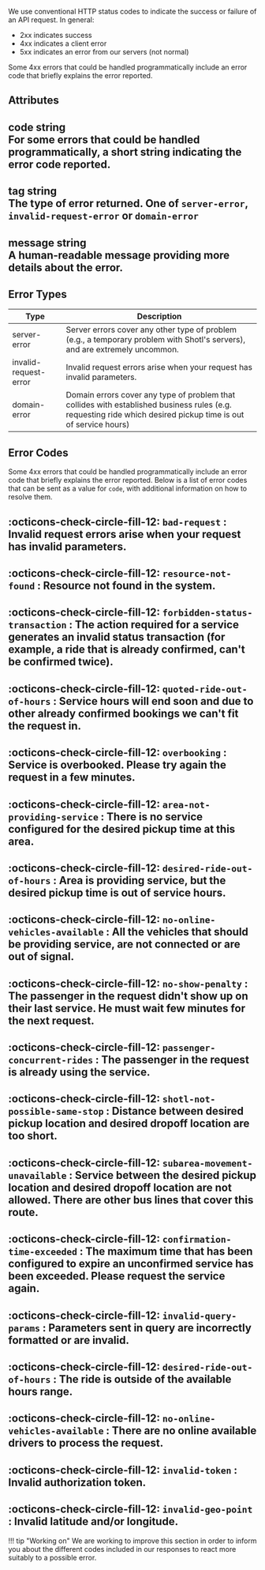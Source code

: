We use conventional HTTP status codes to indicate the success or failure of an API request. 
In general: 

- 2xx indicates success
- 4xx indicates a client error
- 5xx indicates an error from our servers (not normal)

Some 4xx errors that could be handled programmatically include an error code that briefly explains the error reported.

Attributes
-------------
**code** string <br>
For some errors that could be handled programmatically, a short string indicating the error code reported.
-------------
**tag** string <br>
The type of error returned. One of <code>server-error</code>, <code>invalid-request-error</code> or <code>domain-error</code>
-------------
**message** string <br>
A human-readable message providing more details about the error.
-------------
Error Types
-------------
| Type      | Description                                                                                             |
| ----------- | ------------------------------------------------------------------------------------------------------- |
| server-error       | Server errors cover any other type of problem (e.g., a temporary problem with Shotl's servers), and are extremely uncommon.                                             |
| invalid-request-error   | Invalid request errors arise when your request has invalid parameters.
| domain-error | Domain errors cover any type of problem that collides with established business rules (e.g. requesting ride which desired pickup time is out of service hours)

Error Codes
-------------
Some 4xx errors that could be handled programmatically include an error code that briefly explains the error reported. Below is a list of error codes that can be sent as a value for <code>code</code>, with additional information on how to resolve them.

<span class="check-circle-fill">:octicons-check-circle-fill-12:</span> <code>bad-request</code>
:   Invalid request errors arise when your request has invalid parameters.
-------------
<span class="check-circle-fill">:octicons-check-circle-fill-12:</span> <code>resource-not-found</code>
:   Resource not found in the system.
-------------
<span class="check-circle-fill">:octicons-check-circle-fill-12:</span> <code>forbidden-status-transaction</code>
:   The action required for a service generates an invalid status transaction (for example, a ride that is already confirmed, can't be confirmed twice).
-------------
<span class="check-circle-fill">:octicons-check-circle-fill-12:</span> <code>quoted-ride-out-of-hours</code>
:   Service hours will end soon and due to other already confirmed bookings we can't fit the request in.
-------------
<span class="check-circle-fill">:octicons-check-circle-fill-12:</span> <code>overbooking</code>
:   Service is overbooked. Please try again the request in a few minutes.
-------------
<span class="check-circle-fill">:octicons-check-circle-fill-12:</span> <code>area-not-providing-service</code>
:   There is no service configured for the desired pickup time at this area.
-------------
<span class="check-circle-fill">:octicons-check-circle-fill-12:</span> <code>desired-ride-out-of-hours</code>
:   Area is providing service, but the desired pickup time is out of service hours.
-------------
<span class="check-circle-fill">:octicons-check-circle-fill-12:</span> <code>no-online-vehicles-available</code>
:   All the vehicles that should be providing service, are not connected or are out of signal.
-------------
<span class="check-circle-fill">:octicons-check-circle-fill-12:</span> <code>no-show-penalty</code>
:   The passenger in the request didn't show up on their last service. He must wait few minutes for the next request.
-------------
<span class="check-circle-fill">:octicons-check-circle-fill-12:</span> <code>passenger-concurrent-rides</code>
:   The passenger in the request is already using the service.
-------------
<span class="check-circle-fill">:octicons-check-circle-fill-12:</span> <code>shotl-not-possible-same-stop</code>
:   Distance between desired pickup location and desired dropoff location are too short.
-------------
<span class="check-circle-fill">:octicons-check-circle-fill-12:</span> <code>subarea-movement-unavailable</code>
:   Service between the desired pickup location and desired dropoff location are not allowed. There are other bus lines that cover this route.
-------------
<span class="check-circle-fill">:octicons-check-circle-fill-12:</span> <code>confirmation-time-exceeded</code>
:   The maximum time that has been configured to expire an unconfirmed service has been exceeded. Please request the service again.
-------------
<span class="check-circle-fill">:octicons-check-circle-fill-12:</span> <code>invalid-query-params</code>
:   Parameters sent in query are incorrectly formatted or are invalid.
-------------
<span class="check-circle-fill">:octicons-check-circle-fill-12:</span> <code>desired-ride-out-of-hours</code>
:   The ride is outside of the available hours range.
-------------
<span class="check-circle-fill">:octicons-check-circle-fill-12:</span> <code>no-online-vehicles-available</code>
:   There are no online available drivers to process the request.
-------------
<span class="check-circle-fill">:octicons-check-circle-fill-12:</span> <code>invalid-token</code>
:   Invalid authorization token.
-------------
<span class="check-circle-fill">:octicons-check-circle-fill-12:</span> <code>invalid-geo-point</code>
:   Invalid latitude and/or longitude.
-------------

!!! tip "Working on"
    We are working to improve this section in order to inform you about the different codes included in our responses 
    to react more suitably to a possible error. 


